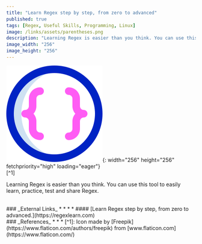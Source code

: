 ```yaml
---
title: "Learn Regex step by step, from zero to advanced"
published: true
tags: [Regex, Useful Skills, Programming, Linux]
image: /links/assets/parentheses.png
description: "Learning Regex is easier than you think. You can use this tool to easily learn, practice, test and share Regex."
image_width: "256"
image_height: "256"
---
```


![](/links/assets/parentheses.png){: width="256" height="256" fetchpriority="high" loading="eager"}
<br>
[^1]

Learning Regex is easier than you think. You can use this tool to easily learn, practice, test and share Regex.

<br>
### _External Links_
* * *
* #### [Learn Regex step by step, from zero to advanced.](https://regexlearn.com)

<br>
### _References_
* * *
[^1]: Icon made by [Freepik](https://www.flaticon.com/authors/freepik) from [www.flaticon.com](https://www.flaticon.com/)
